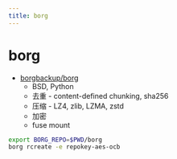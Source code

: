 ```yaml
---
title: borg
---
```


# borg

- [borgbackup/borg](https://github.com/borgbackup/borg)
  - BSD, Python
  - 去重 - content-defined chunking, sha256
  - 压缩 - LZ4, zlib, LZMA, zstd
  - 加密
  - fuse mount

```bash
export BORG_REPO=$PWD/borg
borg rcreate -e repokey-aes-ocb
```
